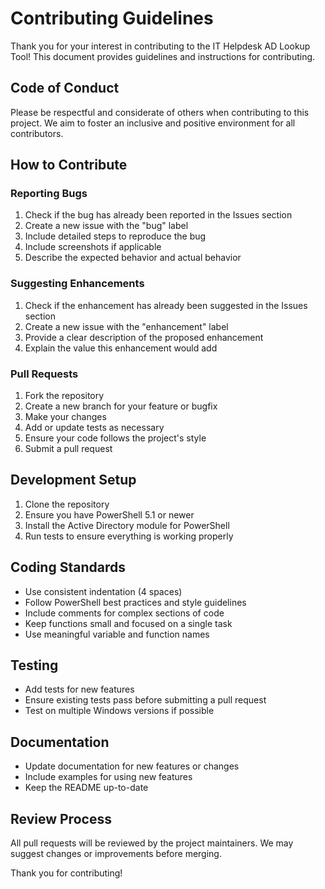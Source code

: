 # Contributing Guidelines

Thank you for your interest in contributing to the IT Helpdesk AD Lookup Tool! This document provides guidelines and instructions for contributing.

## Code of Conduct

Please be respectful and considerate of others when contributing to this project. We aim to foster an inclusive and positive environment for all contributors.

## How to Contribute

### Reporting Bugs

1. Check if the bug has already been reported in the Issues section
2. Create a new issue with the "bug" label
3. Include detailed steps to reproduce the bug
4. Include screenshots if applicable
5. Describe the expected behavior and actual behavior

### Suggesting Enhancements

1. Check if the enhancement has already been suggested in the Issues section
2. Create a new issue with the "enhancement" label
3. Provide a clear description of the proposed enhancement
4. Explain the value this enhancement would add

### Pull Requests

1. Fork the repository
2. Create a new branch for your feature or bugfix
3. Make your changes
4. Add or update tests as necessary
5. Ensure your code follows the project's style
6. Submit a pull request

## Development Setup

1. Clone the repository
2. Ensure you have PowerShell 5.1 or newer
3. Install the Active Directory module for PowerShell
4. Run tests to ensure everything is working properly

## Coding Standards

- Use consistent indentation (4 spaces)
- Follow PowerShell best practices and style guidelines
- Include comments for complex sections of code
- Keep functions small and focused on a single task
- Use meaningful variable and function names

## Testing

- Add tests for new features
- Ensure existing tests pass before submitting a pull request
- Test on multiple Windows versions if possible

## Documentation

- Update documentation for new features or changes
- Include examples for using new features
- Keep the README up-to-date

## Review Process

All pull requests will be reviewed by the project maintainers. We may suggest changes or improvements before merging.

Thank you for contributing!